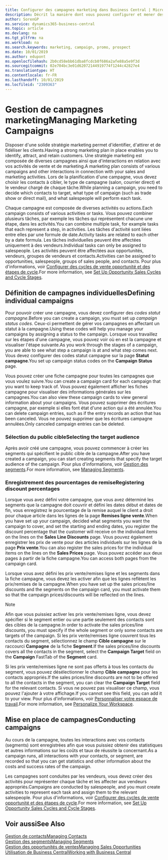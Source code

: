 ```yaml
---
title: Configurer des campagnes marketing dans Business Central | Microsoft Docs
description: Décrit la manière dont vous pouvez configurer et mener des campagnes marketing dans Business Central afin de vous aider à identifier et attirer des prospects et à fidéliser les clients.
author: SorenGP
ms.service: dynamics365-business-central
ms.topic: article
ms.devlang: na
ms.tgt_pltfrm: na
ms.workload: na
ms.search.keywords: marketing, campaign, promo, prospect
ms.date: 10/01/2019
ms.author: edupont
ms.openlocfilehash: 2b0cd58ebb61dba8fcdcb0f686a2afe88a5e9f3d
ms.sourcegitcommit: 02e704bc3e01d62072144919774f1244c42827e4
ms.translationtype: HT
ms.contentlocale: fr-FR
ms.lasthandoff: 10/01/2019
ms.locfileid: "2309363"
---
```

# <a name="managing-marketing-campaigns"></a><span data-ttu-id="850fb-103">Gestion de campagnes marketing</span><span class="sxs-lookup"><span data-stu-id="850fb-103">Managing Marketing Campaigns</span></span>
<span data-ttu-id="850fb-104">Disposer d'une solide stratégie marketing permet d'identifier, d'attirer et de fidéliser les clients.</span><span class="sxs-lookup"><span data-stu-id="850fb-104">Having a strong marketing plan in place enables you to identify, attract, and retain customers.</span></span> <span data-ttu-id="850fb-105">Une stratégie marketing est composée de diverses campagnes ainsi que d'interactions en relation avec vos activités de vente et de marketing.</span><span class="sxs-lookup"><span data-stu-id="850fb-105">A marketing plan consists of various campaigns and other interactions in connection with your sales and marketing activities.</span></span> <span data-ttu-id="850fb-106">Lors de la planification d'une campagne, vous devez choisir les contacts à cibler, le type de campagne (salon, courrier direct) et le vendeur chargé de chaque tâche.</span><span class="sxs-lookup"><span data-stu-id="850fb-106">While planning a campaign, you need to decide which contacts to target, what type of campaign (such as trade show or direct mail), and what salespeople will perform each task.</span></span>

<span data-ttu-id="850fb-107">Chaque campagne est composée de diverses activités ou actions.</span><span class="sxs-lookup"><span data-stu-id="850fb-107">Each campaign consists of various activities or tasks.</span></span> <span data-ttu-id="850fb-108">Vous pouvez combiner plusieurs tâches, par exemple les tâches qui représentent chacune une étape, dans les activités.</span><span class="sxs-lookup"><span data-stu-id="850fb-108">You can combine multiple task, for example tasks that each represent a step, in activities.</span></span> <span data-ttu-id="850fb-109">Les tâches d'activité sont liées entre elles par une formule de date.</span><span class="sxs-lookup"><span data-stu-id="850fb-109">Activity tasks are related to each other by a date formula.</span></span> <span data-ttu-id="850fb-110">Les tâches individuelles peuvent être affectées uniquement à des vendeurs.</span><span class="sxs-lookup"><span data-stu-id="850fb-110">Individual tasks can only be assigned to salespeople.</span></span> <span data-ttu-id="850fb-111">Les activités peuvent être affectées aux opportunités, vendeurs, groupes de vendeurs et contacts.</span><span class="sxs-lookup"><span data-stu-id="850fb-111">Activities can be assigned to opportunities, salespeople, groups of sales people, and contacts.</span></span> <span data-ttu-id="850fb-112">Pour plus d'informations, voir [Configurer des cycles de vente opportunité et des étapes de cycle](marketing-how-setup-opportunity-sales-cycles-stages.md).</span><span class="sxs-lookup"><span data-stu-id="850fb-112">For more information, see [Set Up Opportunity Sales Cycles and Cycle Stages](marketing-how-setup-opportunity-sales-cycles-stages.md).</span></span>

## <a name="defining-individual-campaigns"></a><span data-ttu-id="850fb-113">Définition de campagnes individuelles</span><span class="sxs-lookup"><span data-stu-id="850fb-113">Defining individual campaigns</span></span>
<span data-ttu-id="850fb-114">Pour pouvoir créer une campagne, vous devez configurer des *codes statut campagne*.</span><span class="sxs-lookup"><span data-stu-id="850fb-114">Before you can create a campaign, you must set up *campaign status codes*.</span></span> <span data-ttu-id="850fb-115">Ceux-ci permettent de gérer vos campagnes en affectant un statut à la campagne.</span><span class="sxs-lookup"><span data-stu-id="850fb-115">Using these codes will help you manage your campaigns by assigning a status to the campaign.</span></span> <span data-ttu-id="850fb-116">Lorsque vous travaillez sur les étapes d'une campagne, vous pouvez voir où en est la campagne et visualiser l'étape suivante.</span><span class="sxs-lookup"><span data-stu-id="850fb-116">As you work through the stages of a campaign, you are able to see what step a campaign is at and what step comes next.</span></span> <span data-ttu-id="850fb-117">Vous devez configurer des codes statut campagne sur la page **Statut campagne**.</span><span class="sxs-lookup"><span data-stu-id="850fb-117">You set up campaign status codes on the **Campaign Status** page.</span></span>

<span data-ttu-id="850fb-118">Vous pouvez créer une fiche campagne pour toutes les campagnes que vous voulez suivre.</span><span class="sxs-lookup"><span data-stu-id="850fb-118">You can create a campaign card for each campaign that you want to keep track of.</span></span> <span data-ttu-id="850fb-119">Vous pouvez également afficher les fiches campagne pour visualiser des informations générales sur les campagnes.</span><span class="sxs-lookup"><span data-stu-id="850fb-119">You can also view these campaign cards to view general information about your campaigns.</span></span>
<span data-ttu-id="850fb-120">Vous pouvez supprimer des écritures campagne, par exemple si elles font état d'une action qui a été annulée.</span><span class="sxs-lookup"><span data-stu-id="850fb-120">You can delete campaign entries, such as if the entry records an action that has been canceled.</span></span> <span data-ttu-id="850fb-121">Vous ne pouvez supprimer que les écritures campagne annulées.</span><span class="sxs-lookup"><span data-stu-id="850fb-121">Only canceled campaign entries can be deleted.</span></span>

### <a name="selecting-the-target-audience"></a><span data-ttu-id="850fb-122">Sélection du public cible</span><span class="sxs-lookup"><span data-stu-id="850fb-122">Selecting the target audience</span></span>
<span data-ttu-id="850fb-123">Après avoir créé une campagne, vous pouvez commencer à créer les segments qui spécifient le public cible de la campagne.</span><span class="sxs-lookup"><span data-stu-id="850fb-123">After you have created a campaign, you can start creating segments that specify the target audience of the campaign.</span></span> <span data-ttu-id="850fb-124">Pour plus d'informations, voir [Gestion des segments](marketing-segments.md).</span><span class="sxs-lookup"><span data-stu-id="850fb-124">For more information, see [Managing Segments](marketing-segments.md).</span></span>

### <a name="registering-discount-percentages"></a><span data-ttu-id="850fb-125">Enregistrement des pourcentages de remise</span><span class="sxs-lookup"><span data-stu-id="850fb-125">Registering discount percentages</span></span>
<span data-ttu-id="850fb-126">Lorsque vous avez défini votre campagne, que vous avez déterminé les segments que la campagne doit couvrir et défini les dates début et dates de fin, vous enregistrez le pourcentage de la remise auquel le client a droit pour chaque article dans les lignes de la page **Remises ligne vente**.</span><span class="sxs-lookup"><span data-stu-id="850fb-126">When you have set up your campaign, decided what segments you want the campaign to cover, and set the starting and ending dates, you register the discount percentage that the customer will receive on the individual items on the lines on the **Sales Line Discounts** page.</span></span> <span data-ttu-id="850fb-127">Vous pouvez également enregistrer les prix de vente pour des articles individuels sur les lignes de la page **Prix vente**.</span><span class="sxs-lookup"><span data-stu-id="850fb-127">You can also register the sales prices for the individual items on the lines on the **Sales Prices** page.</span></span> <span data-ttu-id="850fb-128">Vous pouvez accéder aux deux pages à partir de la fiche campagne.</span><span class="sxs-lookup"><span data-stu-id="850fb-128">You can access both pages from the campaign card.</span></span>

 <span data-ttu-id="850fb-129">Lorsque vous avez défini les prix vente/remises ligne et les segments dans la fiche campagne, vous devez les activer afin que les lignes reflètent les prix/remises de la campagne.</span><span class="sxs-lookup"><span data-stu-id="850fb-129">When you have set up the sales prices/line discounts and the segments on the campaign card, you must activate them so that the campaign prices/discounts will be reflected on the lines.</span></span>

> [!NOTE]  
>   <span data-ttu-id="850fb-130">Afin que vous puissiez activer les prix vente/remises ligne, vous devez spécifier si le segment entier ou une partie seulement des contacts sont des cibles de la campagne.</span><span class="sxs-lookup"><span data-stu-id="850fb-130">In order to activate the sales prices/line discounts, you must specify if the whole segment or only some contacts are targets of the campaign.</span></span> <span data-ttu-id="850fb-131">Si les prix vente/remises ligne couvrent tous les contacts du segment, sélectionnez le champ **Cible campagne** sur le raccourci **Campagne** de la fiche **Segment**.</span><span class="sxs-lookup"><span data-stu-id="850fb-131">If the sales prices/line discounts covers all the contacts in the segment, select the **Campaign Target** field on the **Campaign** FastTab of the **Segment** card.</span></span>

<span data-ttu-id="850fb-132">Si les prix vente/remises ligne ne sont pas offerts à tous les contacts du segment, vous pouvez désélectionner le champ **Cible campagne** pour les contacts appropriés.</span><span class="sxs-lookup"><span data-stu-id="850fb-132">If the sales prices/line discounts are not to be offered to all the contacts in the segment, you can clear the **Campaign Target** field for the relevant contacts.</span></span> <span data-ttu-id="850fb-133">Si vous ne pouvez pas visualiser ce champ, vous pouvez l'ajouter à votre affichage.</span><span class="sxs-lookup"><span data-stu-id="850fb-133">If you cannot see this field, you can add it to your view.</span></span> <span data-ttu-id="850fb-134">Pour plus d'informations, voir [Personnaliser votre espace de travail](ui-personalization-user.md).</span><span class="sxs-lookup"><span data-stu-id="850fb-134">For more information, see [Personalize Your Workspace](ui-personalization-user.md).</span></span>

## <a name="conducting-campaigns"></a><span data-ttu-id="850fb-135">Mise en place de campagnes</span><span class="sxs-lookup"><span data-stu-id="850fb-135">Conducting campaigns</span></span>
<span data-ttu-id="850fb-136">Au cours de la campagne, toutes les interactions avec vos contacts (segments) sont enregistrées afin que vous puissiez obtenir des statistiques et autres informations sur les coûts et taux de réussite la concernant.</span><span class="sxs-lookup"><span data-stu-id="850fb-136">As a campaign runs, all interactions with your contacts, or segment, are recorded so that you can get statistics and other information about the costs and success rates of the campaign.</span></span>

<span data-ttu-id="850fb-137">Les campagnes sont conduites par les vendeurs, vous devez créer des activités pour représenter chaque tâche et les affecter aux vendeurs appropriés.</span><span class="sxs-lookup"><span data-stu-id="850fb-137">Campaigns are conducted by salespeople, and you must create activities to represent each task and assign them to the relevant salespeople.</span></span> <span data-ttu-id="850fb-138">Pour plus d'informations, voir [Configurer des cycles de vente opportunité et des étapes de cycle](marketing-how-setup-opportunity-sales-cycles-stages.md).</span><span class="sxs-lookup"><span data-stu-id="850fb-138">For more information, see [Set Up Opportunity Sales Cycles and Cycle Stages](marketing-how-setup-opportunity-sales-cycles-stages.md).</span></span>

## <a name="see-also"></a><span data-ttu-id="850fb-139">Voir aussi</span><span class="sxs-lookup"><span data-stu-id="850fb-139">See Also</span></span>
[<span data-ttu-id="850fb-140">Gestion de contacts</span><span class="sxs-lookup"><span data-stu-id="850fb-140">Managing Contacts</span></span>](marketing-contacts.md)  
[<span data-ttu-id="850fb-141">Gestion des segments</span><span class="sxs-lookup"><span data-stu-id="850fb-141">Managing Segments</span></span>](marketing-segments.md)  
[<span data-ttu-id="850fb-142">Gestion des opportunités de ventes</span><span class="sxs-lookup"><span data-stu-id="850fb-142">Managing Sales Opportunities</span></span>](marketing-manage-sales-opportunities.md)  
[<span data-ttu-id="850fb-143">Utilisation de Business Central</span><span class="sxs-lookup"><span data-stu-id="850fb-143">Working with Business Central</span></span>](ui-work-product.md)  
